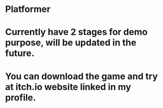 # Platformer
# Currently have 2 stages for demo purpose, will be updated in the future.
# You can download the game and try at itch.io website linked in my profile.
